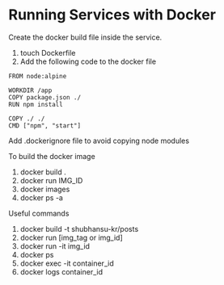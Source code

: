 # Running Services with Docker

Create the docker build file inside the service.

1. touch Dockerfile
2. Add the following code to the docker file

```docker
FROM node:alpine

WORKDIR /app
COPY package.json ./
RUN npm install

COPY ./ ./
CMD ["npm", "start"]
```

Add .dockerignore file to avoid copying node modules

To build the docker image

1. docker build .
2. docker run IMG_ID
3. docker images
4. docker ps -a

Useful commands

1. docker build -t shubhansu-kr/posts
2. docker run [img_tag or img_id]
3. docker run -it img_id
4. docker ps
5. docker exec -it container_id
6. docker logs container_id
